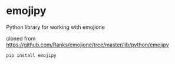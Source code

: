 # emojipy
Python library for working with emojione

cloned from https://github.com/Ranks/emojione/tree/master/lib/python/emojipy
```
pip install emojipy
```
